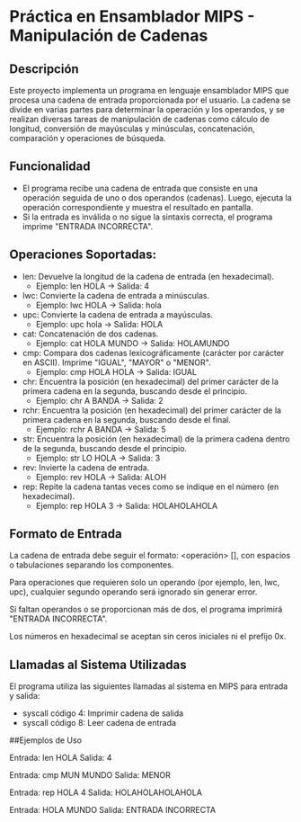# Práctica en Ensamblador MIPS - Manipulación de Cadenas

## Descripción
Este proyecto implementa un programa en lenguaje ensamblador MIPS que procesa una cadena de entrada
proporcionada por el usuario. La cadena se divide en varias partes para determinar la operación y 
los operandos, y se realizan diversas tareas de manipulación de cadenas como cálculo de longitud, 
conversión de mayúsculas y minúsculas, concatenación, comparación y operaciones de búsqueda.

## Funcionalidad
- El programa recibe una cadena de entrada que consiste en una operación seguida de uno o dos operandos (cadenas). Luego, ejecuta la operación correspondiente y muestra el resultado en pantalla. 
- Si la entrada es inválida o no sigue la sintaxis correcta, el programa imprime "ENTRADA INCORRECTA".

## Operaciones Soportadas:
- len: Devuelve la longitud de la cadena de entrada (en hexadecimal).
	- Ejemplo: len HOLA → Salida: 4
- lwc: Convierte la cadena de entrada a minúsculas.
	- Ejemplo: lwc HOLA → Salida: hola
- upc: Convierte la cadena de entrada a mayúsculas.
	- Ejemplo: upc hola → Salida: HOLA
- cat: Concatenación de dos cadenas.
	- Ejemplo: cat HOLA MUNDO → Salida: HOLAMUNDO
- cmp: Compara dos cadenas lexicográficamente (carácter por carácter en ASCII). Imprime "IGUAL", "MAYOR" o "MENOR".
	- Ejemplo: cmp HOLA HOLA → Salida: IGUAL
- chr: Encuentra la posición (en hexadecimal) del primer carácter de la primera cadena en la segunda, buscando desde el principio.
	- Ejemplo: chr A BANDA → Salida: 2
- rchr: Encuentra la posición (en hexadecimal) del primer carácter de la primera cadena en la segunda, buscando desde el final.
	- Ejemplo: rchr A BANDA → Salida: 5
- str: Encuentra la posición (en hexadecimal) de la primera cadena dentro de la segunda, buscando desde el principio.
	- Ejemplo: str LO HOLA → Salida: 3
- rev: Invierte la cadena de entrada.
	- Ejemplo: rev HOLA → Salida: ALOH
- rep: Repite la cadena tantas veces como se indique en el número (en hexadecimal).
	- Ejemplo: rep HOLA 3 → Salida: HOLAHOLAHOLA

## Formato de Entrada
La cadena de entrada debe seguir el formato: <operación> <operando1> [<operando2>], con espacios o tabulaciones 
separando los componentes.

Para operaciones que requieren solo un operando (por ejemplo, len, lwc, upc), cualquier segundo operando será  ignorado sin generar error.

Si faltan operandos o se proporcionan más de dos, el programa imprimirá "ENTRADA INCORRECTA".

Los números en hexadecimal se aceptan sin ceros iniciales ni el prefijo 0x.

## Llamadas al Sistema Utilizadas
El programa utiliza las siguientes llamadas al sistema en MIPS para entrada y salida:
- syscall código 4: Imprimir cadena de salida
- syscall código 8: Leer cadena de entrada

##Ejemplos de Uso

Entrada: len HOLA
Salida: 4

Entrada: cmp MUN MUNDO
Salida: MENOR

Entrada: rep HOLA 4
Salida: HOLAHOLAHOLAHOLA

Entrada: HOLA MUNDO
Salida: ENTRADA INCORRECTA
